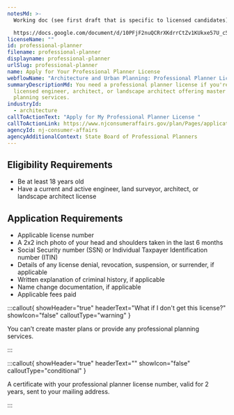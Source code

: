 ```yaml
---
notesMd: >-
  Working doc (see first draft that is specific to licensed candidates)\

  https://docs.google.com/document/d/10PFjF2nuQCRrXKdrrCtZv1KUkxe57U_c5ZEitLXFhT8/edit?pli=1&tab=t.0#heading=h.18c3j2trwd8n
licenseName: ""
id: professional-planner
filename: professional-planner
displayname: professional-planner
urlSlug: professional-planner
name: Apply for Your Professional Planner License
webflowName: "Architecture and Urban Planning: Professional Planner License "
summaryDescriptionMd: You need a professional planner license if you're a
  licensed engineer, architect, or landscape architect offering master plans or
  planning services.
industryId:
  - architecture
callToActionText: "Apply for My Professional Planner License "
callToActionLink: https://www.njconsumeraffairs.gov/plan/Pages/applications.aspx
agencyId: nj-consumer-affairs
agencyAdditionalContext: State Board of Professional Planners
---
```

## Eligibility Requirements

* Be at least 18 years old 
* Have a current and active engineer, land surveyor, architect, or landscape architect license

## Application Requirements

* Applicable license number
* A 2x2 inch photo of your head and shoulders taken in the last 6 months
* Social Security number (SSN) or Individual Taxpayer Identification number (ITIN)
* Details of any license denial, revocation, suspension, or surrender, if applicable
* Written explanation of criminal history, if applicable 
* Name change documentation, if applicable
* Applicable fees paid

:::callout{ showHeader="true" headerText="What if I don't get this license?" showIcon="false" calloutType="warning" }

You can’t create master plans or provide any professional planning services.

:::

:::callout{ showHeader="true" headerText="" showIcon="false" calloutType="conditional" }

A certificate with your professional planner license number, valid for 2 years, sent to your mailing address.

:::